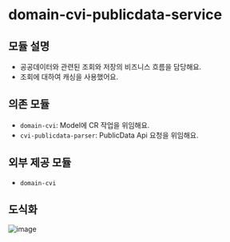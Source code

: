 # domain-cvi-publicdata-service
## 모듈 설명
- 공공데이터와 관련된 조회와 저장의 비즈니스 흐름을 담당해요.
- 조회에 대하여 캐싱을 사용했어요. 

## 의존 모듈
- `domain-cvi`: Model에 CR 작업을 위임해요.
- `cvi-publicdata-parser`: PublicData Api 요청을 위임해요.

## 외부 제공 모듈 
- `domain-cvi`

## 도식화 
![image](https://user-images.githubusercontent.com/48986787/139180207-e1f62aae-0de7-4c2f-a243-3eda83bf3882.png)
